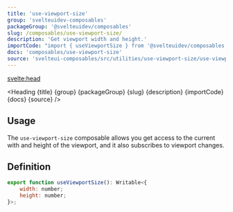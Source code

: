 ```yaml
---
title: 'use-viewport-size'
group: 'svelteuidev-composables'
packageGroup: '@svelteuidev/composables'
slug: /composables/use-viewport-size/
description: 'Get viewport width and height.'
importCode: "import { useViewportSize } from '@svelteuidev/composables';"
docs: 'composables/use-viewport-size'
source: 'svelteui-composables/src/utilities/use-viewport-size/use-viewport-size.ts'
---
```


<script lang='ts'>
    import { Demo, ComposableDemos } from "@svelteuidev/demos";
	import { Heading } from "$lib/components";
  	import { base } from '$app/paths';
</script>

<svelte:head>

  <title>{title} - SvelteUI</title>
</svelte:head>

<Heading {title} {group} {packageGroup} {slug} {description} {importCode} {docs} {source} />

## Usage

The `use-viewport-size` composable allows you get access to the current with and height of the viewport, and it also subscribes to viewport changes.

<Demo demo={ComposableDemos.useViewportSizeDemo.usage} />

## Definition

```js
export function useViewportSize(): Writable<{
	width: number;
	height: number;
}>;
```
